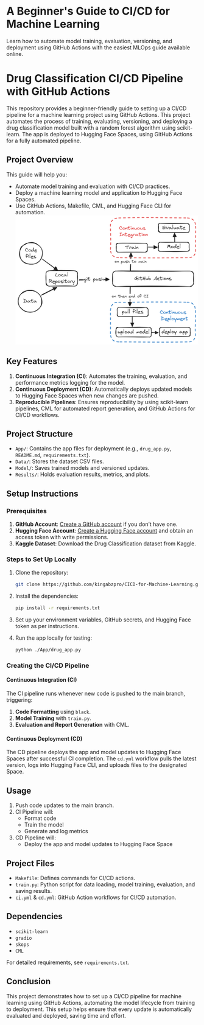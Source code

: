 # A Beginner's Guide to CI/CD for Machine Learning
 Learn how to automate model training, evaluation, versioning, and deployment using GitHub Actions with the easiest MLOps guide available online.

# Drug Classification CI/CD Pipeline with GitHub Actions

This repository provides a beginner-friendly guide to setting up a CI/CD pipeline for a machine learning project using GitHub Actions. This project automates the process of training, evaluating, versioning, and deploying a drug classification model built with a random forest algorithm using scikit-learn. The app is deployed to Hugging Face Spaces, using GitHub Actions for a fully automated pipeline.

## Project Overview

This guide will help you:
- Automate model training and evaluation with CI/CD practices.
- Deploy a machine learning model and application to Hugging Face Spaces.
- Use GitHub Actions, Makefile, CML, and Hugging Face CLI for automation.
![alt text](image.png)

## Key Features
1. **Continuous Integration (CI)**: Automates the training, evaluation, and performance metrics logging for the model.
2. **Continuous Deployment (CD)**: Automatically deploys updated models to Hugging Face Spaces when new changes are pushed.
3. **Reproducible Pipelines**: Ensures reproducibility by using scikit-learn pipelines, CML for automated report generation, and GitHub Actions for CI/CD workflows.

## Project Structure

- `App/`: Contains the app files for deployment (e.g., `drug_app.py`, `README.md`, `requirements.txt`).
- `Data/`: Stores the dataset CSV files.
- `Model/`: Saves trained models and versioned updates.
- `Results/`: Holds evaluation results, metrics, and plots.

## Setup Instructions

### Prerequisites
1. **GitHub Account**: [Create a GitHub account](https://github.com/) if you don’t have one.
2. **Hugging Face Account**: [Create a Hugging Face account](https://huggingface.co/join) and obtain an access token with write permissions.
3. **Kaggle Dataset**: Download the Drug Classification dataset from Kaggle.

### Steps to Set Up Locally
1. Clone the repository:

   ```bash
   git clone https://github.com/kingabzpro/CICD-for-Machine-Learning.git
   ```

2. Install the dependencies:

   ```bash
   pip install -r requirements.txt
   ```

3. Set up your environment variables, GitHub secrets, and Hugging Face token as per instructions.

4. Run the app locally for testing:

   ```bash
   python ./App/drug_app.py
   ```

### Creating the CI/CD Pipeline

#### Continuous Integration (CI)
The CI pipeline runs whenever new code is pushed to the main branch, triggering:
1. **Code Formatting** using `black`.
2. **Model Training** with `train.py`.
3. **Evaluation and Report Generation** with CML.

#### Continuous Deployment (CD)
The CD pipeline deploys the app and model updates to Hugging Face Spaces after successful CI completion. The `cd.yml` workflow pulls the latest version, logs into Hugging Face CLI, and uploads files to the designated Space.

## Usage

1. Push code updates to the main branch.
2. CI Pipeline will:
   - Format code
   - Train the model
   - Generate and log metrics
3. CD Pipeline will:
   - Deploy the app and model updates to Hugging Face Space

## Project Files

- `Makefile`: Defines commands for CI/CD actions.
- `train.py`: Python script for data loading, model training, evaluation, and saving results.
- `ci.yml` & `cd.yml`: GitHub Action workflows for CI/CD automation.

## Dependencies
- `scikit-learn`
- `gradio`
- `skops`
- `CML`

For detailed requirements, see `requirements.txt`.

## Conclusion

This project demonstrates how to set up a CI/CD pipeline for machine learning using GitHub Actions, automating the model lifecycle from training to deployment. This setup helps ensure that every update is automatically evaluated and deployed, saving time and effort.